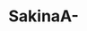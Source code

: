# SakinaA-
<html>
  <head>
    <title>Welcome</tittle>
    </head>
    <body>
      <p>I start my project </p>
      </body>
    </html>
